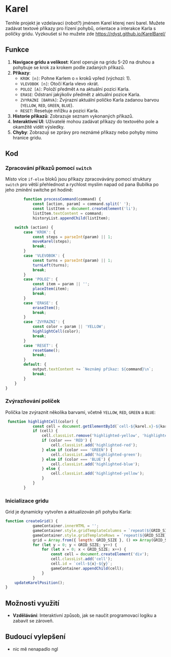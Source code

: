 # Karel

Tenhle projekt je vzdelavaci (robot?) jménem Karel kterej neni barel. Mužete zadávat textové příkazy pro řízení pohybů, orientace a interakce Karla s políčky gridu.
Vyzkoušet si ho mužete zde https://rdyst.github.io/KarelBarel/
## Funkce

1. **Navigace gridu a velikost**: Karel operuje na gridu 5-20 na druhou a pohybuje se krok za krokem podle zadaných příkazů.
2. **Příkazy**:
   - `KROK [n]`: Pohne Karlem o `n` kroků vpřed (výchozí: 1).
   - `VLEVOBOK [n]`: Otočí Karla vlevo `n`krát.
   - `POLOZ [A]`: Položí předmět `A` na aktuální pozici Karla.
   - `ERASE`: Odstraní jakýkoliv předmět z aktuální pozice Karla.
   - `ZVYRAZNI [BARVA]`: Zvýrazní aktuální políčko Karla zadanou barvou (`YELLOW`, `RED`, `GREEN`, `BLUE`).
   - `RESET`: Resetuje mřížku a pozici Karla.
3. **Historie příkazů**: Zobrazuje seznam vykonaných příkazů.
4. **Interaktivní UI**: Uživatelé mohou zadávat příkazy do textového pole a okamžitě vidět výsledky.
5. **Chyby**: Zobrazuji se zprávy pro neznámé příkazy nebo pohyby mimo hranice gridu.

## Kod

### Zpracování příkazů pomocí `switch`
Místo více `if-else` bloků jsou příkazy zpracovávány pomocí struktury `switch` pro větší přehlednost a rychlost myslim 
napad od pana Bubilka po jeho zmínění switche pri hodině:

```javascript
        function processCommand(command) {
            const [action, param] = command.split(' ');
            const listItem = document.createElement('li'); 
            listItem.textContent = command; 
            historyList.appendChild(listItem); 

    switch (action) {
        case 'KROK': {
            const steps = parseInt(param) || 1;
            moveKarel(steps);
            break;
        }
        case 'VLEVOBOK': {
            const turns = parseInt(param) || 1;
            turnLeft(turns);
            break;
        }
        case 'POLOZ': {
            const item = param || '';
            placeItem(item);
            break;
        }
        case 'ERASE': {
            eraseItem();
            break;
        }
        case 'ZVYRAZNI': {
            const color = param || 'YELLOW';
            highlightCell(color);
            break;
        }
        case 'RESET': {
            resetGame();
            break;
        }
        default: {
            output.textContent += `Neznámý příkaz: ${command}\n`;
            break;
        }
    }
}

```

### Zvýrazňování políček
Políčka lze zvýraznit několika barvami, včetně `YELLOW`, `RED`, `GREEN` a `BLUE`:

```javascript
 function highlightCell(color) {
            const cell = document.getElementById(`cell-${karel.x}-${karel.y}`);
            if (cell) {
                cell.classList.remove('highlighted-yellow', 'highlighted-red', 'highlighted-green', 'highlighted-blue');
                if (color === 'RED') {
                    cell.classList.add('highlighted-red');
                } else if (color === 'GREEN') {
                    cell.classList.add('highlighted-green');
                } else if (color === 'BLUE') {
                    cell.classList.add('highlighted-blue');
                } else {
                    cell.classList.add('highlighted-yellow');
                }
            }
        }
```

### Inicializace gridu
Grid je dynamicky vytvořen a aktualizován při pohybu Karla:

```javascript
function createGrid() {
            gameContainer.innerHTML = '';
            gameContainer.style.gridTemplateColumns = `repeat(${GRID_SIZE}, 40px)`;
            gameContainer.style.gridTemplateRows = `repeat(${GRID_SIZE}, 40px)`;
            grid = Array.from({ length: GRID_SIZE }, () => Array(GRID_SIZE).fill(null));
            for (let y = 0; y < GRID_SIZE; y++) {
                for (let x = 0; x < GRID_SIZE; x++) {
                    const cell = document.createElement('div');
                    cell.classList.add('cell');
                    cell.id = `cell-${x}-${y}`;
                    gameContainer.appendChild(cell);
                }
            }
    updateKarelPosition();
}
```

## Možnosti využití

- **Vzdělávání**: Interaktivní způsob, jak se naučit programovací logiku a zabavit se zároveň.

## Budoucí vylepšení

- nic mě nenapadlo ngl

